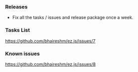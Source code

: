 ### Releases
- Fix all the tasks / issues and release package once a week.

### Tasks List
https://github.com/bhaireshm/ez.js/issues/7

### Known issues
https://github.com/bhaireshm/ez.js/issues/8
